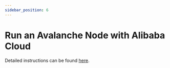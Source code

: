 ```yaml
---
sidebar_position: 6
---
```


# Run an Avalanche Node with Alibaba Cloud

Detailed instructions can be found [here](https://www.alibabacloud.com/blog/avax-naas-node-as-a-service-on-alibaba-cloud_599481).
